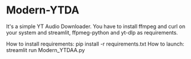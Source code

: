 # Modern-YTDA
It's a simple YT Audio Downloader. 
You have to install ffmpeg and curl on your system and streamlit, ffpmeg-python and yt-dlp as requirements.

How to install requirements: pip install -r requirements.txt
How to launch: streamlit run Modern_YTDAA.py
